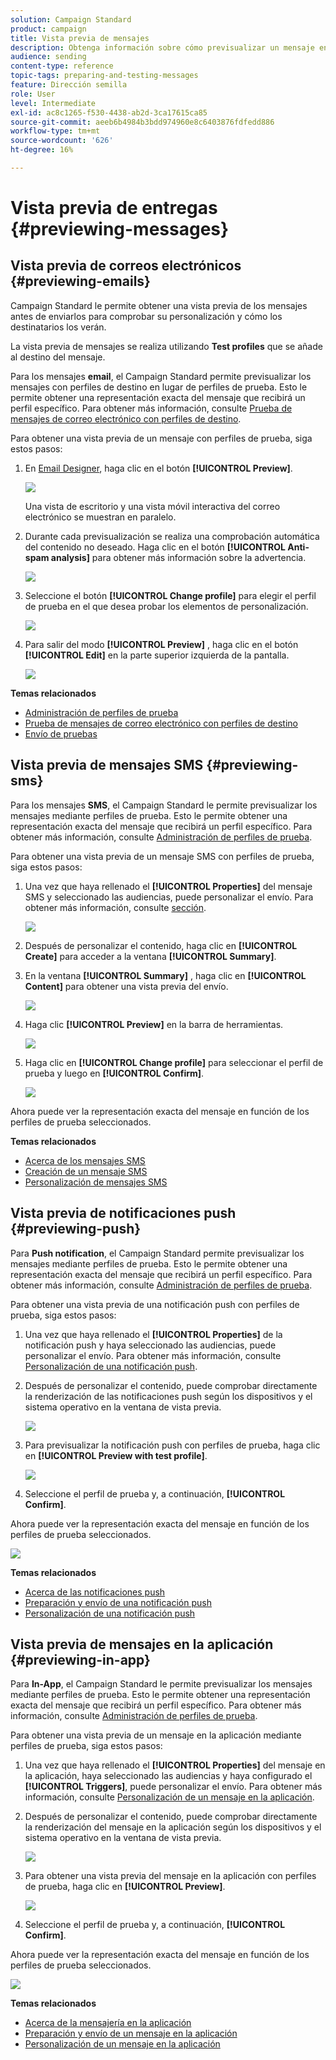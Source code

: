 ```yaml
---
solution: Campaign Standard
product: campaign
title: Vista previa de mensajes
description: Obtenga información sobre cómo previsualizar un mensaje en el editor de contenido o en el Diseñador de correo electrónico.
audience: sending
content-type: reference
topic-tags: preparing-and-testing-messages
feature: Dirección semilla
role: User
level: Intermediate
exl-id: ac8c1265-f530-4438-ab2d-3ca17615ca85
source-git-commit: aeeb6b4984b3bdd974960e8c6403876fdfedd886
workflow-type: tm+mt
source-wordcount: '626'
ht-degree: 16%

---
```


# Vista previa de entregas {#previewing-messages}

## Vista previa de correos electrónicos {#previewing-emails}

Campaign Standard le permite obtener una vista previa de los mensajes antes de enviarlos para comprobar su personalización y cómo los destinatarios los verán.

La vista previa de mensajes se realiza utilizando **Test profiles** que se añade al destino del mensaje.

Para los mensajes **email**, el Campaign Standard permite previsualizar los mensajes con perfiles de destino en lugar de perfiles de prueba. Esto le permite obtener una representación exacta del mensaje que recibirá un perfil específico. Para obtener más información, consulte [Prueba de mensajes de correo electrónico con perfiles de destino](../../sending/using/testing-messages-using-target.md).

Para obtener una vista previa de un mensaje con perfiles de prueba, siga estos pasos:

1. En [Email Designer](../../designing/using/designing-content-in-adobe-campaign.md), haga clic en el botón **[!UICONTROL Preview]**.

   ![](assets/sending_preview.png)

   Una vista de escritorio y una vista móvil interactiva del correo electrónico se muestran en paralelo.

1. Durante cada previsualización se realiza una comprobación automática del contenido no deseado. Haga clic en el botón **[!UICONTROL Anti-spam analysis]** para obtener más información sobre la advertencia.

   ![](assets/sending_anti-spam_analysis.png)

1. Seleccione el botón **[!UICONTROL Change profile]** para elegir el perfil de prueba en el que desea probar los elementos de personalización.

   ![](assets/sending_test-profile.png)

1. Para salir del modo **[!UICONTROL Preview]** , haga clic en el botón **[!UICONTROL Edit]** en la parte superior izquierda de la pantalla.

   ![](assets/sending_preview_edit.png)

**Temas relacionados**

* [Administración de perfiles de prueba](../../audiences/using/managing-test-profiles.md)
* [Prueba de mensajes de correo electrónico con perfiles de destino](../../sending/using/testing-messages-using-target.md)
* [Envío de pruebas](../../sending/using/sending-proofs.md)

## Vista previa de mensajes SMS {#previewing-sms}

Para los mensajes **SMS**, el Campaign Standard le permite previsualizar los mensajes mediante perfiles de prueba. Esto le permite obtener una representación exacta del mensaje que recibirá un perfil específico. Para obtener más información, consulte [Administración de perfiles de prueba](../../audiences/using/managing-test-profiles.md).

Para obtener una vista previa de un mensaje SMS con perfiles de prueba, siga estos pasos:

1. Una vez que haya rellenado el **[!UICONTROL Properties]** del mensaje SMS y seleccionado las audiencias, puede personalizar el envío. Para obtener más información, consulte [sección](../../channels/using/personalizing-sms-messages.md).

   ![](assets/sms_preview.png)

1. Después de personalizar el contenido, haga clic en **[!UICONTROL Create]** para acceder a la ventana **[!UICONTROL Summary]**.

1. En la ventana **[!UICONTROL Summary]** , haga clic en **[!UICONTROL Content]** para obtener una vista previa del envío.

   ![](assets/sms_preview_2.png)

1. Haga clic **[!UICONTROL Preview]** en la barra de herramientas.

   ![](assets/sms_preview_3.png)

1. Haga clic en **[!UICONTROL Change profile]** para seleccionar el perfil de prueba y luego en **[!UICONTROL Confirm]**.

   ![](assets/sms_preview_4.png)

Ahora puede ver la representación exacta del mensaje en función de los perfiles de prueba seleccionados.

**Temas relacionados**

* [Acerca de los mensajes SMS](../../channels/using/about-sms-messages.md)
* [Creación de un mensaje SMS](../../channels/using/creating-an-sms-message.md)
* [Personalización de mensajes SMS](../../channels/using/personalizing-sms-messages.md)

## Vista previa de notificaciones push {#previewing-push}

Para **Push notification**, el Campaign Standard permite previsualizar los mensajes mediante perfiles de prueba. Esto le permite obtener una representación exacta del mensaje que recibirá un perfil específico. Para obtener más información, consulte [Administración de perfiles de prueba](../../audiences/using/managing-test-profiles.md).

Para obtener una vista previa de una notificación push con perfiles de prueba, siga estos pasos:

1. Una vez que haya rellenado el **[!UICONTROL Properties]** de la notificación push y haya seleccionado las audiencias, puede personalizar el envío. Para obtener más información, consulte [Personalización de una notificación push](../../channels/using/customizing-a-push-notification.md).

1. Después de personalizar el contenido, puede comprobar directamente la renderización de las notificaciones push según los dispositivos y el sistema operativo en la ventana de vista previa.

   ![](assets/push_preview.png)

1. Para previsualizar la notificación push con perfiles de prueba, haga clic en **[!UICONTROL Preview with test profile]**.

   ![](assets/push_preview_2.png)

1. Seleccione el perfil de prueba y, a continuación, **[!UICONTROL Confirm]**.

Ahora puede ver la representación exacta del mensaje en función de los perfiles de prueba seleccionados.

![](assets/push_preview_3.png)

**Temas relacionados**

* [Acerca de las notificaciones push](../../channels/using/about-push-notifications.md)
* [Preparación y envío de una notificación push](../../channels/using/preparing-and-sending-a-push-notification.md)
* [Personalización de una notificación push](../../channels/using/customizing-a-push-notification.md)

## Vista previa de mensajes en la aplicación {#previewing-in-app}

Para **In-App**, el Campaign Standard le permite previsualizar los mensajes mediante perfiles de prueba. Esto le permite obtener una representación exacta del mensaje que recibirá un perfil específico. Para obtener más información, consulte [Administración de perfiles de prueba](../../audiences/using/managing-test-profiles.md).

Para obtener una vista previa de un mensaje en la aplicación mediante perfiles de prueba, siga estos pasos:

1. Una vez que haya rellenado el **[!UICONTROL Properties]** del mensaje en la aplicación, haya seleccionado las audiencias y haya configurado el **[!UICONTROL Triggers]**, puede personalizar el envío. Para obtener más información, consulte [Personalización de un mensaje en la aplicación](../../channels/using/customizing-an-in-app-message.md).

1. Después de personalizar el contenido, puede comprobar directamente la renderización del mensaje en la aplicación según los dispositivos y el sistema operativo en la ventana de vista previa.

   ![](assets/in_app_preview.png)

1. Para obtener una vista previa del mensaje en la aplicación con perfiles de prueba, haga clic en **[!UICONTROL Preview]**.

   ![](assets/in_app_preview_2.png)

1. Seleccione el perfil de prueba y, a continuación, **[!UICONTROL Confirm]**.

Ahora puede ver la representación exacta del mensaje en función de los perfiles de prueba seleccionados.

![](assets/in_app_preview_3.png)

**Temas relacionados**

* [Acerca de la mensajería en la aplicación](../../channels/using/about-in-app-messaging.md)
* [Preparación y envío de un mensaje en la aplicación](../../channels/using/preparing-and-sending-an-in-app-message.md)
* [Personalización de un mensaje en la aplicación](../../channels/using/customizing-an-in-app-message.md)
